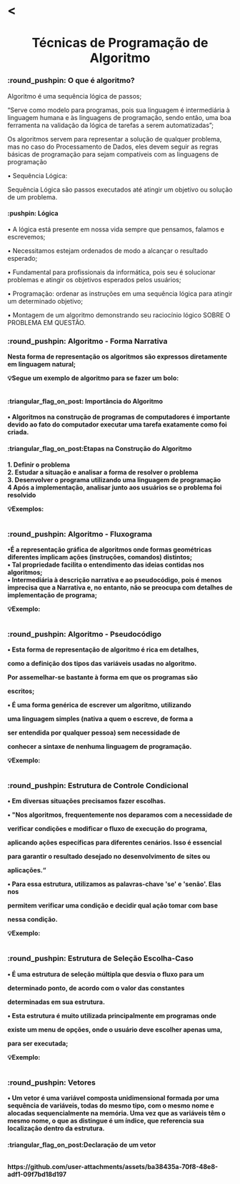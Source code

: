 # <<h1 align="center"> Técnicas de Programação de Algoritmo </h1>

<h3>:round_pushpin:	 O que é algoritmo?</h3>
<p>Algoritmo é uma sequência lógica de passos;<br>

“Serve como modelo para programas, pois sua linguagem é
intermediária à linguagem humana e às linguagens de
programação, sendo então, uma boa ferramenta na validação da
lógica de tarefas a serem automatizadas”;<br>

 Os algoritmos servem para representar a solução de qualquer problema,
mas no caso do Processamento de Dados, eles devem seguir as regras
básicas de programação para sejam compatíveis com as linguagens de
programação<br>

• Sequência Lógica:<br>

Sequência Lógica são passos executados até atingir um objetivo ou solução de um problema.<br></p>

<h4> :pushpin: Lógica</h4>
<p>• A lógica está presente em nossa vida sempre que
pensamos, falamos e escrevemos;<br>

• Necessitamos estejam ordenados de modo a alcançar o
resultado esperado;<br>

• Fundamental para profissionais da informática, pois seu é
solucionar problemas e atingir os objetivos esperados
pelos usuários;<br>

• Programação: ordenar as instruções em uma sequência
lógica para atingir um determinado objetivo;<br>

• Montagem de um algoritmo demonstrando seu raciocínio
lógico SOBRE O PROBLEMA EM QUESTÃO.<b></p>

<h3>:round_pushpin:	 Algoritmo - Forma Narrativa</h3>
<p>Nesta forma de representação os algoritmos são expressos diretamente em
linguagem natural;<br>

:bulb:Segue um exemplo de algoritmo para se fazer um bolo:<br></p>
<p><img src="https://github.com/user-attachments/assets/90af5787-6655-47fd-b440-7c1cabb7d79f" alt=""/></p>

<h4>:triangular_flag_on_post: Importância do Algoritmo</h4>

<p>• Algoritmos na construção de programas de computadores é
importante devido ao fato do computador executar uma tarefa
exatamente como foi criada.</p>

<h4>:triangular_flag_on_post:Etapas na Construção do Algoritmo</h4>
<p>1. Definir o problema<br>
2. Estudar a situação e analisar a forma de resolver o problema<br>
3. Desenvolver o programa utilizando uma linguagem de programação<br>
4 Após a implementação, analisar junto aos usuários se o problema foi resolvido<br>

:bulb:Exemplos:</p>
<p><img src="https://github.com/user-attachments/assets/e75ed7b2-cc18-4abd-afb9-461457a0a7da" alt=""/></p>

<h3>:round_pushpin:	 Algoritmo - Fluxograma</h3>
<p>•É a representação gráfica de algoritmos
onde formas geométricas diferentes
implicam ações (instruções, comandos)
distintos;<br>
• Tal propriedade facilita o entendimento
das ideias contidas nos algoritmos;<br>
• Intermediária à descrição narrativa e ao
pseudocódigo, pois é menos imprecisa
que a Narrativa e, no entanto, não se
preocupa com detalhes de
implementação de programa;<br>

:bulb:Exemplo:</p>
<p><img src="https://github.com/user-attachments/assets/df41d5f3-187e-444f-9b20-d440690653fc" alt=""/></p>

<h3>:round_pushpin:	 Algoritmo - Pseudocódigo</h3>
<p>• Esta forma de representação de algoritmo é rica em detalhes,

como a definição dos tipos das variáveis usadas no algoritmo.

Por assemelhar-se bastante à forma em que os programas são

escritos;<br>

• É uma forma genérica de escrever um algoritmo, utilizando

uma linguagem simples (nativa a quem o escreve, de forma a

ser entendida por qualquer pessoa) sem necessidade de

conhecer a sintaxe de nenhuma linguagem de programação.<br></p>

:bulb:Exemplo:</p>
<p><img src="https://github.com/user-attachments/assets/9e36d2e7-bd0b-46b7-b4a0-fb1c06776e2c" alt=""/></p>


<h3>:round_pushpin:	 Estrutura de Controle Condicional</h3>
<p>• Em diversas situações precisamos fazer escolhas.<br>

• "Nos algoritmos, frequentemente nos deparamos com a necessidade de

verificar condições e modificar o fluxo de execução do programa,

aplicando ações específicas para diferentes cenários. Isso é essencial

para garantir o resultado desejado no desenvolvimento de sites ou

aplicações.“<br>

• Para essa estrutura, utilizamos as palavras-chave 'se' e 'senão'. Elas nos

permitem verificar uma condição e decidir qual ação tomar com base

nessa condição.<br>

:bulb:Exemplo:</p>
<p><img src="https://github.com/user-attachments/assets/f225800d-e20d-4595-9534-98189bb62ea0" alt=""/></p>

<h3>:round_pushpin:	 Estrutura de Seleção Escolha-Caso</h3>
<p>• É uma estrutura de seleção múltipla que desvia o fluxo para um

determinado ponto, de acordo com o valor das constantes

determinadas em sua estrutura.<br>

• Esta estrutura é muito utilizada principalmente em programas onde

existe um menu de opções, onde o usuário deve escolher apenas uma,

para ser executada;<br>

:bulb:Exemplo:</p>
<p><img src="https://github.com/user-attachments/assets/39bed8e6-7596-4d7e-8838-be2ed51d012c" alt=""/></p>

<h3>:round_pushpin:	 Vetores</h3>
<p>• Um vetor é uma variável composta unidimensional formada por uma sequência de variáveis, todas do mesmo tipo, com o mesmo nome e alocadas sequencialmente na memória. Uma vez que as variáveis têm o mesmo nome, o que as distingue é um índice, que referencia sua localização dentro da estrutura.</p>

<h4>:triangular_flag_on_post:Declaração de um vetor</h4>

<p><img src="https://github.com/user-attachments/assets/ba38435a-70f8-48e8-adf1-09f7bd18d197" alt=""/></p>
https://github.com/user-attachments/assets/ba38435a-70f8-48e8-adf1-09f7bd18d197

